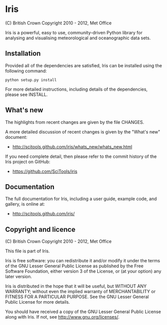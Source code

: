 Iris
====

(C) British Crown Copyright 2010 - 2012, Met Office

Iris is a powerful, easy to use, community-driven Python library for
analysing and visualising meteorological and oceanographic data sets.


Installation
------------

Provided all of the dependencies are satisfied, Iris can be installed
using the following command:

    python setup.py install

For more detailed instructions, including details of the dependencies,
please see INSTALL.


What's new
----------

The highlights from recent changes are given by the file CHANGES.

A more detailed discussion of recent changes is given by the
"What's new" document:

- http://scitools.github.com/iris/whats_new/whats_new.html

If you need complete detail, then please refer to the commit history of
the Iris project on GitHub:

- https://github.com/SciTools/iris


Documentation
-------------

The full documentation for Iris, including a user guide, example
code, and gallery, is online at:

- http://scitools.github.com/iris/


Copyright and licence
---------------------

(C) British Crown Copyright 2010 - 2012, Met Office

This file is part of Iris.

Iris is free software: you can redistribute it and/or modify it under
the terms of the GNU Lesser General Public License as published by the
Free Software Foundation, either version 3 of the License, or
(at your option) any later version.

Iris is distributed in the hope that it will be useful,
but WITHOUT ANY WARRANTY; without even the implied warranty of
MERCHANTABILITY or FITNESS FOR A PARTICULAR PURPOSE.  See the
GNU Lesser General Public License for more details.

You should have received a copy of the GNU Lesser General Public License
along with Iris.  If not, see <http://www.gnu.org/licenses/>.

